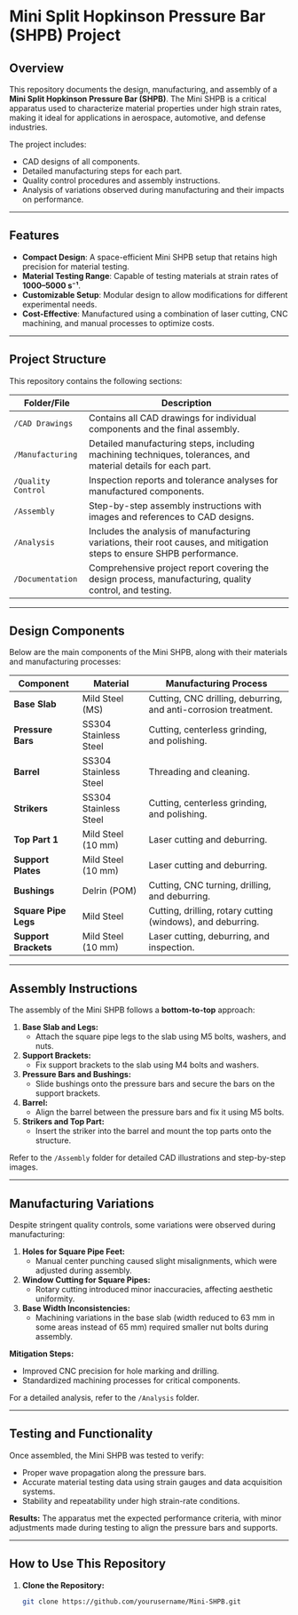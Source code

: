 # Mini Split Hopkinson Pressure Bar (SHPB) Project

## Overview

This repository documents the design, manufacturing, and assembly of a **Mini Split Hopkinson Pressure Bar (SHPB)**. The Mini SHPB is a critical apparatus used to characterize material properties under high strain rates, making it ideal for applications in aerospace, automotive, and defense industries.

The project includes:
- CAD designs of all components.
- Detailed manufacturing steps for each part.
- Quality control procedures and assembly instructions.
- Analysis of variations observed during manufacturing and their impacts on performance.

---

## Features
- **Compact Design**: A space-efficient Mini SHPB setup that retains high precision for material testing.
- **Material Testing Range**: Capable of testing materials at strain rates of **1000–5000 s⁻¹**.
- **Customizable Setup**: Modular design to allow modifications for different experimental needs.
- **Cost-Effective**: Manufactured using a combination of laser cutting, CNC machining, and manual processes to optimize costs.

---

## Project Structure
This repository contains the following sections:

| Folder/File           | Description                                                                                                                                       |
|-----------------------|---------------------------------------------------------------------------------------------------------------------------------------------------|
| `/CAD Drawings`       | Contains all CAD drawings for individual components and the final assembly.                                                                     |
| `/Manufacturing`      | Detailed manufacturing steps, including machining techniques, tolerances, and material details for each part.                                    |
| `/Quality Control`    | Inspection reports and tolerance analyses for manufactured components.                                                                           |
| `/Assembly`           | Step-by-step assembly instructions with images and references to CAD designs.                                                                    |
| `/Analysis`           | Includes the analysis of manufacturing variations, their root causes, and mitigation steps to ensure SHPB performance.                           |
| `/Documentation`      | Comprehensive project report covering the design process, manufacturing, quality control, and testing.                                           |

---

## Design Components

Below are the main components of the Mini SHPB, along with their materials and manufacturing processes:

| **Component**         | **Material**         | **Manufacturing Process**                                                                                                           |
|-----------------------|----------------------|-----------------------------------------------------------------------------------------------------------------------------------|
| **Base Slab**          | Mild Steel (MS)      | Cutting, CNC drilling, deburring, and anti-corrosion treatment.                                                                   |
| **Pressure Bars**      | SS304 Stainless Steel| Cutting, centerless grinding, and polishing.                                                                                      |
| **Barrel**             | SS304 Stainless Steel| Threading and cleaning.                                                                                                           |
| **Strikers**           | SS304 Stainless Steel| Cutting, centerless grinding, and polishing.                                                                                      |
| **Top Part 1**         | Mild Steel (10 mm)   | Laser cutting and deburring.                                                                                                      |
| **Support Plates**     | Mild Steel (10 mm)   | Laser cutting and deburring.                                                                                                      |
| **Bushings**           | Delrin (POM)         | Cutting, CNC turning, drilling, and deburring.                                                                                    |
| **Square Pipe Legs**   | Mild Steel           | Cutting, drilling, rotary cutting (windows), and deburring.                                                                       |
| **Support Brackets**   | Mild Steel (10 mm)   | Laser cutting, deburring, and inspection.                                                                                         |

---

## Assembly Instructions
The assembly of the Mini SHPB follows a **bottom-to-top** approach:

1. **Base Slab and Legs:**
   - Attach the square pipe legs to the slab using M5 bolts, washers, and nuts.
2. **Support Brackets:**
   - Fix support brackets to the slab using M4 bolts and washers.
3. **Pressure Bars and Bushings:**
   - Slide bushings onto the pressure bars and secure the bars on the support brackets.
4. **Barrel:**
   - Align the barrel between the pressure bars and fix it using M5 bolts.
5. **Strikers and Top Part:**
   - Insert the striker into the barrel and mount the top parts onto the structure.

Refer to the `/Assembly` folder for detailed CAD illustrations and step-by-step images.

---

## Manufacturing Variations
Despite stringent quality controls, some variations were observed during manufacturing:
1. **Holes for Square Pipe Feet:**
   - Manual center punching caused slight misalignments, which were adjusted during assembly.
2. **Window Cutting for Square Pipes:**
   - Rotary cutting introduced minor inaccuracies, affecting aesthetic uniformity.
3. **Base Width Inconsistencies:**
   - Machining variations in the base slab (width reduced to 63 mm in some areas instead of 65 mm) required smaller nut bolts during assembly.

**Mitigation Steps:**
- Improved CNC precision for hole marking and drilling.
- Standardized machining processes for critical components.

For a detailed analysis, refer to the `/Analysis` folder.

---

## Testing and Functionality
Once assembled, the Mini SHPB was tested to verify:
- Proper wave propagation along the pressure bars.
- Accurate material testing data using strain gauges and data acquisition systems.
- Stability and repeatability under high strain-rate conditions.

**Results:**
The apparatus met the expected performance criteria, with minor adjustments made during testing to align the pressure bars and supports.

---

## How to Use This Repository
1. **Clone the Repository:**
   ```bash
   git clone https://github.com/yourusername/Mini-SHPB.git
